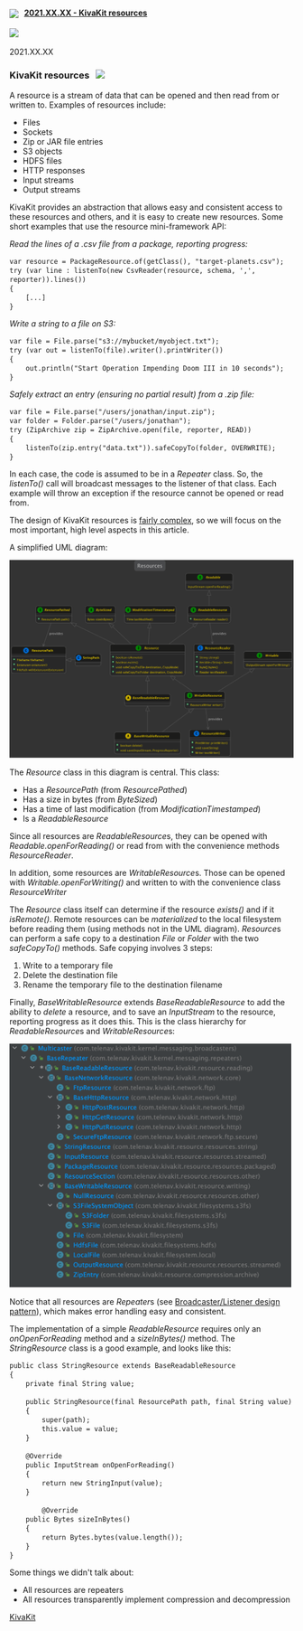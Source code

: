 
#### <img src="https://state-of-the-art.org/graphics/kivakit/kivakit-32.png" srcset="https://state-of-the-art.org/graphics/kivakit/kivakit-32-2x.png 2x" style="vertical-align:middle"/> &nbsp; [2021.XX.XX - KivaKit resources](#resources)  

<img src="https://www.kivakit.org/images/horizontal-line-512.png" srcset="https://www.kivakit.org/images/horizontal-line-512-2x.png 2x" />
<a name = "state-machine"></a>

2021.XX.XX

### KivaKit resources &nbsp; <img src="https://state-of-the-art.org/graphics/water/water-32.png" srcset="https://state-of-the-art.org/graphics/water/water-32-2x.png 2x" style="vertical-align:baseline"/>

A resource is a stream of data that can be opened and then read from or written to. Examples of resources include:

* Files
* Sockets
* Zip or JAR file entries
* S3 objects
* HDFS files
* HTTP responses
* Input streams
* Output streams

KivaKit provides an abstraction that allows easy and consistent access to these resources and others, and it is easy to create new resources. Some short examples that use the resource mini-framework API:

*Read the lines of a .csv file from a package, reporting progress:*

    var resource = PackageResource.of(getClass(), "target-planets.csv");
    try (var line : listenTo(new CsvReader(resource, schema, ',', reporter)).lines())
    {
        [...]
    }

*Write a string to a file on S3:*

    var file = File.parse("s3://mybucket/myobject.txt");    
    try (var out = listenTo(file).writer().printWriter())
    {
        out.println("Start Operation Impending Doom III in 10 seconds");
    }

*Safely extract an entry (ensuring no partial result) from a .zip file:*

    var file = File.parse("/users/jonathan/input.zip");
    var folder = Folder.parse("/users/jonathan");
    try (ZipArchive zip = ZipArchive.open(file, reporter, READ))
    {
        listenTo(zip.entry("data.txt")).safeCopyTo(folder, OVERWRITE);
    }
    
In each case, the code is assumed to be in a *Repeater* class. So, the *listenTo()* call will broadcast messages to the listener of that class. Each example will throw an exception if the resource cannot be opened or read from.

The design of KivaKit resources is [fairly complex](https://www.kivakit.org/0.9.8-beta/lexakai/kivakit/kivakit-resource/documentation/diagrams/diagram-resource.svg), so we will focus on the most important, high level aspects in this article.

A simplified UML diagram:

![](../uml/simplified-resource-uml.png)

The *Resource* class in this diagram is central. This class:

* Has a *ResourcePath* (from *ResourcePathed*)
* Has a size in bytes (from *ByteSized*)
* Has a time of last modification (from *ModificationTimestamped*)
* Is a *ReadableResource*

Since all resources are *ReadableResource*s, they can be opened with *Readable.openForReading()* or read from with the convenience methods  *ResourceReader*.

In addition, some resources are *WritableResource*s. Those can be opened with *Writable.openForWriting()* and written to with the convenience class *ResourceWriter*

The *Resource* class itself can determine if the resource *exists()* and if it *isRemote()*. Remote resources can be *materialized* to the local filesystem before reading them (using methods not in the UML diagram). *Resource*s can perform a safe copy to a destination *File* or *Folder* with the two *safeCopyTo()* methods. Safe copying involves 3 steps:

1. Write to a temporary file
2. Delete the destination file
3. Rename the temporary file to the destination filename

Finally, *BaseWritableResource* extends *BaseReadableResource* to add the ability to *delete* a resource, and to save an *InputStream* to the resource, reporting progress as it does this. This is the class hierarchy for *ReadableResource*s and *WritableResource*s:

<img src="../uml/resource-classes.png" width=500/>

Notice that all resources are *Repeater*s (see [Broadcaster/Listener design pattern](#broadcaster)), which makes error handling easy and consistent. 

The implementation of a simple *ReadableResource* requires only an *onOpenForReading* method and a *sizeInBytes()* method. The *StringResource* class is a good example, and looks like this:

    public class StringResource extends BaseReadableResource
    {
        private final String value;
    
        public StringResource(final ResourcePath path, final String value)
        {
            super(path);
            this.value = value;
        }
    
        @Override
        public InputStream onOpenForReading()
        {
            return new StringInput(value);
        }
    
            @Override
        public Bytes sizeInBytes()
        {
            return Bytes.bytes(value.length());
        }
    }



Some things we didn't talk about:

* All resources are repeaters 
* All resources transparently implement compression and decompression


[KivaKit](https://www.kivakit.org)
